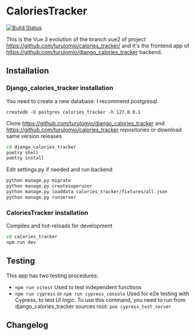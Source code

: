 # CaloriesTracker 

[![Build Status](https://img.shields.io/endpoint.svg?url=https%3A%2F%2Factions-badge.atrox.dev%2Fturulomio%2Fcalories_tracker%2Fbadge%3Fref%3Dmain&style=flat)](https://actions-badge.atrox.dev/turulomio/calories_tracker/goto?ref=main)


This is the Vue 3 evolution of the branch vue2 of project https://github.com/turulomio/calories_tracker/ and it's the frontend app of  https://github.com/turulomio/django_calories_tracker backend.

## Installation

### Django_calories_tracker installation

 You need to create a new database. I recommend postgresql.

`createdb -U postgres calories_tracker -h 127.0.0.1`

Clone https://github.com/turulomio/django_calories_tracker and https://github.com/turulomio/calories_tracker repositories or download same version releases

```bash
cd django_calories_tracker
poetry shell
poetry install
```

Edit settings.py if needed and run backend

```bash
python manage.py migrate
python manage.py createsuperuser
python manage.py loaddata calories_tracker/fixtures/all.json
python manage.py runserver
```


### CaloriesTracker installation

Compiles and hot-reloads for development
```bash
cd calories_tracker
npm run dev
```

## Testing

This app has two testing procedures:

- `npm run vitest` Used to test independent functions
- `npm run cypress` or `npm run cypress_console` Used for e2e testing with Cypress, to test UI logic. To use this command, you need to run  from django_calories_tracker sources root: `poe cypress_test_server`

## Changelog